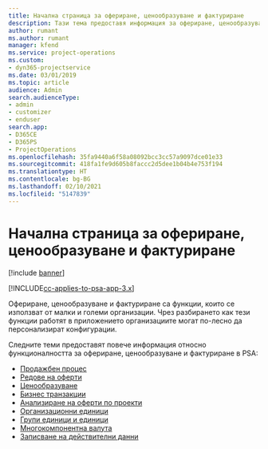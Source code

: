 ```yaml
---
title: Начална страница за офериране, ценообразуване и фактуриране
description: Тази тема предоставя информация за офериране, ценообразуване и фактуриране.
author: rumant
ms.author: rumant
manager: kfend
ms.service: project-operations
ms.custom:
- dyn365-projectservice
ms.date: 03/01/2019
ms.topic: article
audience: Admin
search.audienceType:
- admin
- customizer
- enduser
search.app:
- D365CE
- D365PS
- ProjectOperations
ms.openlocfilehash: 35fa9440a6f58a08092bcc3cc57a9097dce01e33
ms.sourcegitcommit: 418fa1fe9d605b8faccc2d5dee1b04b4e753f194
ms.translationtype: HT
ms.contentlocale: bg-BG
ms.lasthandoff: 02/10/2021
ms.locfileid: "5147839"
---
```

# <a name="quoting-pricing-and-billing-home-page"></a>Начална страница за офериране, ценообразуване и фактуриране

[!include [banner](../includes/psa-now-project-operations.md)]

[!INCLUDE[cc-applies-to-psa-app-3.x](../includes/cc-applies-to-psa-app-3x.md)]

Офериране, ценообразуване и фактуриране са функции, които се използват от малки и големи организации. Чрез разбирането как тези функции работят в приложението организациите могат по-лесно да персонализират конфигурации.

Следните теми предоставят повече информация относно функционалността за офериране, ценообразуване и фактуриране в PSA:

- [Продажбен процес](basic-sales-process.md)
- [Редове на оферти](basic-quote-lines.md)
- [Ценообразуване](basic-pricing.md)
- [Бизнес транзакции](basic-business-transactions.md)
- [Анализиране на оферти по проекти](basic-analyzing-quotes.md)
- [Организационни единици](advanced-organizational.md)
- [Групи единици и единици](advanced-units.md)
- [Многокомпонентна валута](advanced-currency.md)
- [Записване на действителни данни](advanced-actuals.md)
